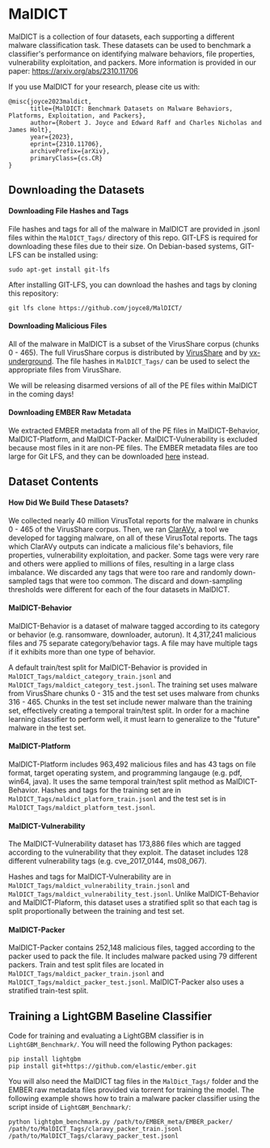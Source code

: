 # MalDICT

MalDICT is a collection of four datasets, each supporting a different malware classification task. These datasets can be used to benchmark a classifier's performance on identifying malware behaviors, file properties, vulnerability exploitation, and packers. More information is provided in our paper: https://arxiv.org/abs/2310.11706

If you use MalDICT for your research, please cite us with:

```
@misc{joyce2023maldict,
      title={MalDICT: Benchmark Datasets on Malware Behaviors, Platforms, Exploitation, and Packers},
      author={Robert J. Joyce and Edward Raff and Charles Nicholas and James Holt},
      year={2023},
      eprint={2310.11706},
      archivePrefix={arXiv},
      primaryClass={cs.CR}
}
```

## Downloading the Datasets

#### Downloading File Hashes and Tags

File hashes and tags for all of the malware in MalDICT are provided in .jsonl files within the ```MalDICT_Tags/``` directory of this repo. GIT-LFS is required for downloading these files due to their size. On Debian-based systems, GIT-LFS can be installed using:

```
sudo apt-get install git-lfs
```

After installing GIT-LFS, you can download the hashes and tags by cloning this repository:

```
git lfs clone https://github.com/joyce8/MalDICT/
```

#### Downloading Malicious Files

All of the malware in MalDICT is a subset of the VirusShare corpus (chunks 0 - 465). The full VirusShare corpus is distributed by [VirusShare](https://virusshare.com/login) and by [vx-underground](https://www.vx-underground.org/#E:/root/Samples/Virusshare%20Collection/Downloadable%20Releases). The file hashes in ```MalDICT_Tags/``` can be used to select the appropriate files from VirusShare.

We will be releasing disarmed versions of all of the PE files within MalDICT in the coming days!


#### Downloading EMBER Raw Metadata

We extracted EMBER metadata from all of the PE files in MalDICT-Behavior, MalDICT-Platform, and MalDICT-Packer. MalDICT-Vulnerability is excluded because most files in it are non-PE files. The EMBER metadata files are too large for Git LFS, and they can be downloaded [here](https://drive.google.com/drive/folders/1QhQBoZ-7RPkad3059VFjLZqLDdb2HW0H?usp=share_link) instead.


## Dataset Contents

#### How Did We Build These Datasets?

We collected nearly 40 million VirusTotal reports for the malware in chunks 0 - 465 of the VirusShare corpus. Then, we ran [ClarAVy](https://github.com/NeuromorphicComputationResearchProgram/ClarAVy/tree/master), a tool we developed for tagging malware, on all of these VirusTotal reports. The tags which ClarAVy outputs can indicate a malicious file's behaviors, file properties, vulnerability exploitation, and packer. Some tags were very rare and others were applied to millions of files, resulting in a large class imbalance. We discarded any tags that were too rare and randomly down-sampled tags that were too common. The discard and down-sampling thresholds were different for each of the four datasets in MalDICT. 

#### MalDICT-Behavior

MalDICT-Behavior is a dataset of malware tagged according to its category or behavior (e.g. ransomware, downloader, autorun). It 4,317,241 malicious files and 75 separate category/behavior tags. A file may have multiple tags if it exhibits more than one type of behavior.

A default train/test split for MalDICT-Behavior is provided in ```MalDICT_Tags/maldict_category_train.jsonl``` and ```MalDICT_Tags/maldict_category_test.jsonl```. The training set uses malware from VirusShare chunks 0 - 315 and the test set uses malware from chunks 316 - 465. Chunks in the test set include newer malware than the training set, effectively creating a temporal train/test split. In order for a machine learning classifier to perform well, it must learn to generalize to the "future" malware in the test set.


#### MalDICT-Platform

MalDICT-Platform includes 963,492 malicious files and has 43 tags on file format, target operating system, and programming langauge (e.g. pdf, win64, java). It uses the same temporal train/test split method as MalDICT-Behavior. Hashes and tags for the training set are in ```MalDICT_Tags/maldict_platform_train.jsonl``` and the test set is in ```MalDICT_Tags/maldict_platform_test.jsonl```.


#### MalDICT-Vulnerability

The MalDICT-Vulnerability dataset has 173,886 files which are tagged according to the vulnerability that they exploit. The dataset includes 128 different vulnerability tags (e.g. cve_2017_0144, ms08_067).

Hashes and tags for MalDICT-Vulnerability are in ```MalDICT_Tags/maldict_vulnerability_train.jsonl``` and ```MalDICT_Tags/maldict_vulnerability_test.jsonl```. Unlike MalDICT-Behavior and MalDICT-Plaform, this dataset uses a stratified split so that each tag is split proportionally between the training and test set.


#### MalDICT-Packer

MalDICT-Packer contains 252,148 malicious files, tagged according to the packer used to pack the file. It includes malware packed using 79 different packers. Train and test split files are located in ```MalDICT_Tags/maldict_packer_train.jsonl``` and ```MalDICT_Tags/maldict_packer_test.jsonl```. MalDICT-Packer also uses a stratified train-test split.

## Training a LightGBM Baseline Classifier

Code for training and evaluating a LightGBM classifier is in ```LightGBM_Benchmark/```. You will need the following Python packages:

```
pip install lightgbm
pip install git+https://github.com/elastic/ember.git
```

You will also need the MalDICT tag files in the ```MalDict_Tags/``` folder and the EMBER raw metadata files provided via torrent for training the model. The following example shows how to train a malware packer classifier using the script inside of ```LightGBM_Benchmark/```:

```
python lightgbm_benchmark.py /path/to/EMBER_meta/EMBER_packer/ /path/to/MalDICT_Tags/claravy_packer_train.jsonl /path/to/MalDICT_Tags/claravy_packer_test.jsonl
```




